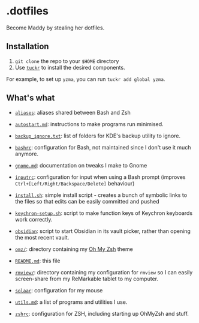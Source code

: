 # .dotfiles

Become Maddy by stealing her dotfiles.

## Installation

1. `git clone` the repo to your `$HOME` directory
2. Use [`tuckr`](https://github.com/RaphGL/Tuckr) to install the desired components.

For example, to set up `yzma`, you can run `tuckr add global yzma`.

## What's what

* [`aliases`](./aliases): aliases shared between Bash and Zsh

* [`autostart.md`](./autostart.md): instructions to make programs run
  minimised.

* [`backup_ignore.txt`](./backup_ignore.txt): list of folders for KDE's backup
  utility to ignore.

* [`bashrc`](./bashrc): configuration for Bash, not maintained since I don't
  use it much anymore.

* [`gnome.md`](./gnome.md): documentation on tweaks I make to Gnome

* [`inputrc`](./inputrc): configuration for input when using a Bash prompt
  (improves `Ctrl+[Left/Right/Backspace/Delete]` behaviour)

* [`install.sh`](./install.sh): simple install script - creates a bunch of
  symbolic links to the files so that edits can be easily committed and pushed

* [`keychron-setup.sh`](./keychron-setup.sh): script to make function keys of
  Keychron keyboards work correctly.

* [`obsidian`](./obsidian): script to start Obsidian in its vault picker,
  rather than opening the most recent vault.

* [`omz/`](./omz): directory containing my [Oh My Zsh](https://ohmyz.sh/) theme

* [`README.md`](./README.md): this file

* [`rmview/`](./rmview): directory containing my configuration for `rmview` so
  I can easily screen-share from my ReMarkable tablet to my computer.

* [`solaar`](./solaar/): configuration for my mouse

* [`utils.md`](./utils.md): a list of programs and utilities I use.

* [`zshrc`](./zshrc): configuration for ZSH, including starting up OhMyZsh and
  stuff.
